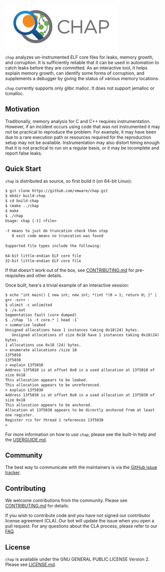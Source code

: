 
<img alt="Harbor" src="doc/img/chap-logo-small.png">

`chap` analyzes un-instrumented ELF core files for leaks, memory growth, and
corruption. It is sufficiently reliable that it can be used in automation to
catch leaks before they are committed. As an interactive tool, it helps explain
memory growth, can identify some forms of corruption, and  supplements a
debugger by giving the status of various memory locations.

`chap` currently supports only glibc malloc. It does not support jemalloc or
tcmalloc.

## Motivation

Traditionally, memory analysis for C and C++ requires instrumentation. However,
if an incident occurs using code that was not instrumented it may not be
practical to reproduce the problem. For example, it may have been due to a rare
execution path or resources required for the reproduction setup may not be
available. Instrumentation may also distort timing enough that it is not
practical to run on a regular basis, or it may be incomplete and report false
leaks.

## Quick Start

`chap` is distributed as source, so first build it (on 64-bit Linux):

```
$ git clone https://github.com/vmware/chap.git
$ mkdir build-chap
$ cd build-chap
$ cmake ../chap
$ make
$ ./chap
Usage: chap [-t] <file>

-t means to just do truncation check then stop
   0 exit code means no truncation was found

Supported file types include the following:

64-bit little-endian ELF core file
32-bit little-endian ELF core file
```

If that doesn't work out of the box, see [CONTRIBUTING.md](CONTRIBUTING.md) for
pre-requisites and other details.

Once built, here's a trivial example of an interactive session:

```
$ echo "int main() { new int; new int; *(int *)0 = 1; return 0; }" | g++ -xc++ -
$ ulimit -c unlimited
$ ./a.out
Segmentation fault (core dumped)
$ ./chap `ls -t core.* | head -1`
> summarize leaked
Unsigned allocations have 1 instances taking 0x18(24) bytes.
   Unsigned allocations of size 0x18 have 1 instances taking 0x18(24) bytes.
1 allocations use 0x18 (24) bytes.
> enumerate allocations /size 18
13f5010
13f5030
> explain 13f5010
Address 13f5010 is at offset 0x0 in a used allocation at 13f5010 of size 0x18
This allocation appears to be leaked.
This allocation appears to be unreferenced.
> explain 13f5030
Address 13f5030 is at offset 0x0 in a used allocation at 13f5030 of size 0x18
This allocation appears to be anchored.
Allocation at 13f5030 appears to be directly anchored from at least one register.
Register rcx for thread 1 references 13f5030
>
```

For more information on how to use `chap`, please see the built-in help and the
[USERGUIDE.md](USERGUIDE.md).

## Community

The best way to communicate with the maintainers is via the
[GitHub issue tracker](https://github.com/vmware/chap/issues).

## Contributing

We welcome contributions from the community. Please see
[CONTRIBUTING.md](CONTRIBUTING.md) for details.

If you wish to contribute code and you have not signed our contributor license
agreement (CLA). Our bot will update the issue when you open a pull request. For
any questions about the CLA process, please refer to our
[FAQ](https://cla.vmware.com/faq).

## License

`chap` is available under the GNU GENERAL PUBLIC LICENSE Version 2. Please see
[LICENSE.md](LICENSE.md).

